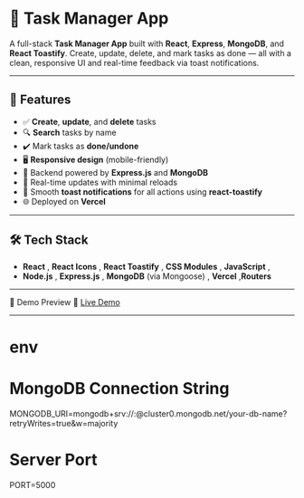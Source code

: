 # 📝 Task Manager App

A full-stack **Task Manager App** built with **React**, **Express**, **MongoDB**, and **React Toastify**. Create, update, delete, and mark tasks as done — all with a clean, responsive UI and real-time feedback via toast notifications.

---

## 🚀 Features

- ✅ **Create**, **update**, and **delete** tasks
- 🔍 **Search** tasks by name
- ✔️ Mark tasks as **done/undone**
- 🖥️ **Responsive design** (mobile-friendly)
- 📡 Backend powered by **Express.js** and **MongoDB**
- 🔄 Real-time updates with minimal reloads
- 🔔 Smooth **toast notifications** for all actions using **react-toastify**
- 🌐 Deployed on **Vercel**

---

## 🛠️ Tech Stack

- **React** , **React Icons** , **React Toastify** , **CSS Modules** , **JavaScript** ,
- **Node.js** , **Express.js** , **MongoDB** (via Mongoose) , **Vercel** ,**Routers**

---

🎥 Demo Preview
🔗 [Live Demo](https://task-manager-app-ui-sajjal-fatimas-projects.vercel.app/)

---

# env
# MongoDB Connection String
MONGODB_URI=mongodb+srv://<username>:<password>@cluster0.mongodb.net/your-db-name?retryWrites=true&w=majority
# Server Port
PORT=5000

